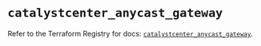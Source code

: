 # `catalystcenter_anycast_gateway`

Refer to the Terraform Registry for docs: [`catalystcenter_anycast_gateway`](https://registry.terraform.io/providers/ciscodevnet/catalystcenter/0.4.0/docs/resources/anycast_gateway).
